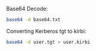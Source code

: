 Base64 Decode:

~~~bash
base64 -d base64.txt
~~~

Converting Kerberos tgt to kirbi:

~~~bash
base64 -d user.tgt > user.kirbi
~~~


